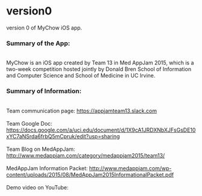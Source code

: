 # version0
version 0 of MyChow iOS app.

### Summary of the App:
<br>MyChow is an iOS app created by Team 13 in Med AppJam 2015, which is a two-week competition hosted jointly by Donald Bren School of Information and Computer Science and School of Medicine in UC Irvine. </br>


### Summary of Information:
<br>Team communication page: https://appjamteam13.slack.com</br>
<br>Team Google Doc: https://docs.google.com/a/uci.edu/document/d/1X9cA1JRDXNbXJFsGsDE10xYC7aNSrda6frbQ5mCpruk/edit?usp=sharing<br>
<br>Team Blog on MedAppJam: http://www.medappjam.com/category/medappjam2015/team13/</br>
<br>MedAppJam Information Packet: http://www.medappjam.com/wp-content/uploads/2015/08/MedAppJam2015InformationalPacket.pdf</br>
<br>Demo video on YouTube: </br>

